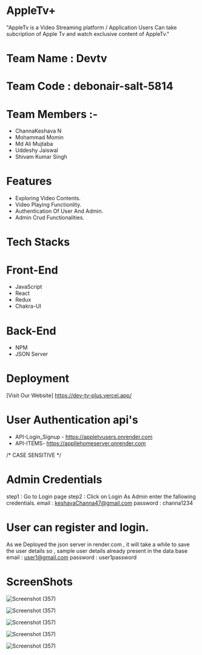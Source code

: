 
# AppleTv+
 "AppleTv is a Video Streaming platform / Application 
  Users Can take subcription of Apple Tv and watch exclusive 
  content of AppleTv."
# Team Name : Devtv
# Team Code : debonair-salt-5814
# Team Members :-
* ChannaKeshava N
* Mohammad Momin
* Md Ali Mujtaba
* Uddeshy Jaiswal
* Shivam Kumar Singh

# Features
* Exploring Video Contents.
* Video Playing Functionlity.
* Authentication Of User And Admin.
* Admin Crud Functionalities.
 # Tech Stacks
 # Front-End
 * JavaScript
 * React 
 * Redux
 * Chakra-UI
 # Back-End
 * NPM
 * JSON Server
 
# Deployment 
[Visit Our Website]  https://dev-tv-plus.vercel.app/
# User Authentication api's

- API-Login_Signup - https://appletvusers.onrender.com
- API-ITEMS- https://appllehomeserver.onrender.com

/* CASE SENSITIVE */
# Admin Credentials
step1 : Go to Login page
step2  : Click on Login As Admin
enter the fallowing credentials.
email : keshavaChanna47@gmail.com
password : channa1234

# User can register and login.
 As we Deployed the json server in render.com , it will take a while to save the user details so , 
 sample user details already present in the data base 
 email : user1@gmail.com
 password : user1password


# ScreenShots
![Screenshot (357)](https://github.com/Channa47/debonair-salt-5814/blob/main/devtvHomePage.png?raw=true)

![Screenshot (357)](https://github.com/Channa47/debonair-salt-5814/blob/main/devtvhome2.png)

![Screenshot (357)](https://github.com/Channa47/debonair-salt-5814/blob/main/devtvhome3.png?raw=true)

![Screenshot (357)](https://github.com/Channa47/debonair-salt-5814/blob/main/devtvhome4.png?raw=true)

![Screenshot (357)](https://github.com/Channa47/debonair-salt-5814/blob/main/devtvhome5.png?raw=true)


 

